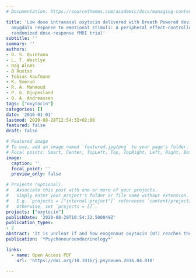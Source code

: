 ```yaml
---
# Documentation: https://sourcethemes.com/academic/docs/managing-content/

title: 'Low dose intranasal oxytocin delivered with Breath Powered device dampens
  amygdala response to emotional stimuli: A peripheral effect-controlled within-subjects
  randomized dose-response fMRI trial'
subtitle: ''
summary: ''
authors:
- D. S. Quintana
- L. T. Westlye
- Dag Alnæs
- Ø Rustan
- Tobias Kaufmann
- K. Smerud
- R. A. Mahmoud
- P. G. Djupesland
- O. A. Andreassen
tags: ["oxytocin"]
categories: []
date: '2016-01-01'
lastmod: 2020-08-28T12:54:32+02:00
featured: false
draft: false

# Featured image
# To use, add an image named `featured.jpg/png` to your page's folder.
# Focal points: Smart, Center, TopLeft, Top, TopRight, Left, Right, BottomLeft, Bottom, BottomRight.
image:
  caption: ''
  focal_point: ''
  preview_only: false

# Projects (optional).
#   Associate this post with one or more of your projects.
#   Simply enter your project's folder or file name without extension.
#   E.g. `projects = ["internal-project"]` references `content/project/deep-learning/index.md`.
#   Otherwise, set `projects = []`.
projects: ["oxytocin"]
publishDate: '2020-08-28T10:54:32.500049Z'
publication_types:
- 2
abstract: 'It is unclear if and how exogenous oxytocin (OT) reaches the brain to improve social behavior and cognition and what is the optimal dose for OT response. To better understand the delivery routes of intranasal OT administration to the brain and the dose-response, we compared amygdala response to facial stimuli by means of functional magnetic resonance imaging (fMRI) in four treatment conditions, including two different doses of intranasal OT using a novel Breath Powered device, intravenous (IV) OT, which provided similar concentrations of blood plasma OT, and placebo. We adopted a randomized, double-blind, double-dummy, crossover design, with 16 healthy male adults administering a single-dose of these four treatments. We observed a treatment effect on right amygdala activation during the processing of angry and happy face stimuli, with pairwise comparisons revealing reduced activation after the 8IU low dose intranasal treatment compared to placebo. These data suggest the dampening of amygdala activity in response to emotional stimuli occurs via direct intranasal delivery pathways rather than across the blood-brain barrier via systemically circulating OT.'
publication: '*Psychoneuroendocrinology*'

links:
  - name: Open Access PDF
    url: 'https://doi.org/10.1016/j.psyneuen.2016.04.010'

---
```

